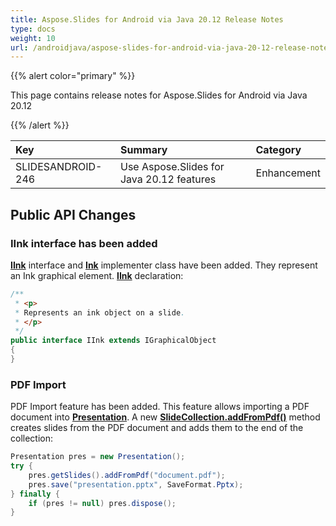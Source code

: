 ```yaml
---
title: Aspose.Slides for Android via Java 20.12 Release Notes
type: docs
weight: 10
url: /androidjava/aspose-slides-for-android-via-java-20-12-release-notes/
---
```


{{% alert color="primary" %}} 

This page contains release notes for Aspose.Slides for Android via Java 20.12

{{% /alert %}} 

|**Key**|**Summary**|**Category**|
| :- | :- | :- |
|SLIDESANDROID-246|Use Aspose.Slides for Java 20.12 features|Enhancement|


## **Public API Changes**
### IInk interface has been added
**[IInk](https://apireference.aspose.com/slides/androidjava/com.aspose.slides/IInk)** interface and **[Ink](https://apireference.aspose.com/slides/androidjava/com.aspose.slides/Ink)** implementer class have been added. They represent an Ink graphical element.
**[IInk](https://apireference.aspose.com/slides/androidjava/com.aspose.slides/IInk)** declaration:

```java
/**
 * <p>
 * Represents an ink object on a slide.
 * </p>
 */
public interface IInk extends IGraphicalObject
{
}
```

### PDF Import
PDF Import feature has been added. This feature allows importing a PDF document into **[Presentation](https://apireference.aspose.com/slides/androidjava/com.aspose.slides/Presentation)**. A new **[SlideCollection.addFromPdf()](https://apireference.aspose.com/slides/androidjava/com.aspose.slides/SlideCollection#addFromPdf-java.lang.String-)** method creates slides from the PDF document and adds them to the end of the collection:

```java
Presentation pres = new Presentation();
try {
    pres.getSlides().addFromPdf("document.pdf");
    pres.save("presentation.pptx", SaveFormat.Pptx);
} finally {
    if (pres != null) pres.dispose();
}
```
